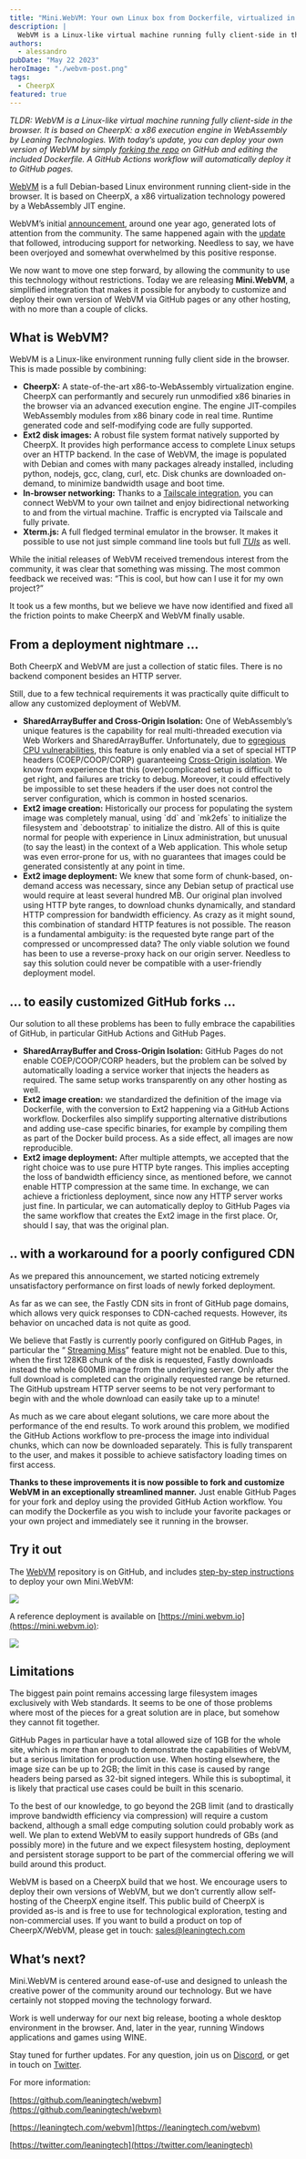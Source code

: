 ```yaml
---
title: "Mini.WebVM: Your own Linux box from Dockerfile, virtualized in the browser via WebAssembly"
description: |
  WebVM is a Linux-like virtual machine running fully client-side in the browser. It is based on CheerpX: a x86 execution engine in WebAssembly by Leaning Technologies. With today’s update, you can deploy your own version of WebVM by simply forking the repository on GitHub and editing the included Dockerfile. A GitHub Actions workflow will automatically deploy it to GitHub pages.
authors:
  - alessandro
pubDate: "May 22 2023"
heroImage: "./webvm-post.png"
tags:
  - CheerpX
featured: true
---
```


_TLDR: WebVM is a Linux-like virtual machine running fully client-side in the browser. It is based on CheerpX: a x86 execution engine in WebAssembly by Leaning Technologies. With today’s update, you can deploy your own version of WebVM by simply_ [_forking the repo_](https://github.com/leaningtech/webvm) _on GitHub and editing the included Dockerfile. A GitHub Actions workflow will automatically deploy it to GitHub pages._

[WebVM](https://github.com/leaningtech/webvm) is a full Debian-based Linux environment running client-side in the browser. It is based on CheerpX, a x86 virtualization technology powered by a WebAssembly JIT engine.

WebVM’s initial [announcement](https://leaningtech.com/webvm-server-less-x86-virtual-machines-in-the-browser/), around one year ago, generated lots of attention from the community. The same happened again with the [update](https://leaningtech.com/webvm-virtual-machine-with-networking-via-tailscale/) that followed, introducing support for networking. Needless to say, we have been overjoyed and somewhat overwhelmed by this positive response.

We now want to move one step forward, by allowing the community to use this technology without restrictions. Today we are releasing **Mini.WebVM**, a simplified integration that makes it possible for anybody to customize and deploy their own version of WebVM via GitHub pages or any other hosting, with no more than a couple of clicks.

## What is WebVM?

WebVM is a Linux-like environment running fully client side in the browser. This is made possible by combining:

- **CheerpX:** A state-of-the-art x86-to-WebAssembly virtualization engine. CheerpX can performantly and securely run unmodified x86 binaries in the browser via an advanced execution engine. The engine JIT-compiles WebAssembly modules from x86 binary code in real time. Runtime generated code and self-modifying code are fully supported.
- **Ext2 disk images:** A robust file system format natively supported by CheerpX. It provides high performance access to complete Linux setups over an HTTP backend. In the case of WebVM, the image is populated with Debian and comes with many packages already installed, including python, nodejs, gcc, clang, curl, etc. Disk chunks are downloaded on-demand, to minimize bandwidth usage and boot time.
- **In-browser networking:** Thanks to a [Tailscale integration](https://leaningtech.com/webvm-virtual-machine-with-networking-via-tailscale/), you can connect WebVM to your own tailnet and enjoy bidirectional networking to and from the virtual machine. Traffic is encrypted via Tailscale and fully private.
- **Xterm.js:** A full fledged terminal emulator in the browser. It makes it possible to use not just simple command line tools but full [_TUIs_](https://en.wikipedia.org/wiki/Text-based_user_interface) as well.

While the initial releases of WebVM received tremendous interest from the community, it was clear that something was missing. The most common feedback we received was: “This is cool, but how can I use it for my own project?”

It took us a few months, but we believe we have now identified and fixed all the friction points to make CheerpX and WebVM finally usable.

## From a deployment nightmare …

Both CheerpX and WebVM are just a collection of static files. There is no backend component besides an HTTP server.

Still, due to a few technical requirements it was practically quite difficult to allow any customized deployment of WebVM.

- **SharedArrayBuffer and Cross-Origin Isolation:** One of WebAssembly’s unique features is the capability for real multi-threaded execution via Web Workers and SharedArrayBuffer. Unfortunately, due to [egregious CPU vulnerabilities](<https://en.wikipedia.org/wiki/Spectre_(security_vulnerability)>), this feature is only enabled via a set of special HTTP headers (COEP/COOP/CORP) guaranteeing [Cross-Origin isolation](https://web.dev/cross-origin-isolation-guide/). We know from experience that this (over)complicated setup is difficult to get right, and failures are tricky to debug. Moreover, it could effectively be impossible to set these headers if the user does not control the server configuration, which is common in hosted scenarios.
- **Ext2 image creation:** Historically our process for populating the system image was completely manual, using \`dd\` and \`mk2efs\` to initialize the filesystem and \`debootstrap\` to initialize the distro. All of this is quite normal for people with experience in Linux administration, but unusual (to say the least) in the context of a Web application. This whole setup was even error-prone for us, with no guarantees that images could be generated consistently at any point in time.
- **Ext2 image deployment:** We knew that some form of chunk-based, on-demand access was necessary, since any Debian setup of practical use would require at least several hundred MB. Our original plan involved using HTTP byte ranges, to download chunks dynamically, and standard HTTP compression for bandwidth efficiency. As crazy as it might sound, this combination of standard HTTP features is not possible. The reason is a fundamental ambiguity: is the requested byte range part of the compressed or uncompressed data? The only viable solution we found has been to use a reverse-proxy hack on our origin server. Needless to say this solution could never be compatible with a user-friendly deployment model.

## … to easily customized GitHub forks …

Our solution to all these problems has been to fully embrace the capabilities of GitHub, in particular GitHub Actions and GitHub Pages.

- **SharedArrayBuffer and Cross-Origin Isolation:** GitHub Pages do not enable COEP/COOP/CORP headers, but the problem can be solved by automatically loading a service worker that injects the headers as required. The same setup works transparently on any other hosting as well.
- **Ext2 image creation:** we standardized the definition of the image via Dockerfile, with the conversion to Ext2 happening via a GitHub Actions workflow. Dockerfiles also simplify supporting alternative distributions and adding use-case specific binaries, for example by compiling them as part of the Docker build process. As a side effect, all images are now reproducible.
- **Ext2 image deployment:** After multiple attempts, we accepted that the right choice was to use pure HTTP byte ranges. This implies accepting the loss of bandwidth efficiency since, as mentioned before, we cannot enable HTTP compression at the same time. In exchange, we can achieve a frictionless deployment, since now any HTTP server works just fine. In particular, we can automatically deploy to GitHub Pages via the same workflow that creates the Ext2 image in the first place. Or, should I say, that was the original plan.

## .. with a workaround for a poorly configured CDN

As we prepared this announcement, we started noticing extremely unsatisfactory performance on first loads of newly forked deployment.

As far as we can see, the Fastly CDN sits in front of GitHub page domains, which allows very quick responses to CDN-cached requests. However, its behavior on uncached data is not quite as good.

We believe that Fastly is currently poorly configured on GitHub Pages, in particular the “ [Streaming Miss](https://docs.fastly.com/en/guides/streaming-miss)” feature might not be enabled. Due to this, when the first 128KB chunk of the disk is requested, Fastly downloads instead the whole 600MB image from the underlying server. Only after the full download is completed can the originally requested range be returned. The GitHub upstream HTTP server seems to be not very performant to begin with and the whole download can easily take up to a minute!

As much as we care about elegant solutions, we care more about the performance of the end results. To work around this problem, we modified the GitHub Actions workflow to pre-process the image into individual chunks, which can now be downloaded separately. This is fully transparent to the user, and makes it possible to achieve satisfactory loading times on first access.

**Thanks to these improvements it is now possible to fork and customize WebVM in an exceptionally streamlined manner.** Just enable GitHub Pages for your fork and deploy using the provided GitHub Action workflow. You can modify the Dockerfile as you wish to include your favorite packages or your own project and immediately see it running in the browser.

## Try it out

The [WebVM](https://github.com/leaningtech/webvm) repository is on GitHub, and includes [step-by-step instructions](https://github.com/leaningtech/webvm#fork-deploy-customize) to deploy your own Mini.WebVM:

![](https://leaningtech.com/wp-content/uploads/2023/05/fork_deploy_instructions.gif)

A reference deployment is available on [https://mini.webvm.io](https://mini.webvm.io):

![](https://leaningtech.com/wp-content/uploads/2023/05/welcome_to_WebVM_slim.png.webp)

## Limitations

The biggest pain point remains accessing large filesystem images exclusively with Web standards. It seems to be one of those problems where most of the pieces for a great solution are in place, but somehow they cannot fit together.

GitHub Pages in particular have a total allowed size of 1GB for the whole site, which is more than enough to demonstrate the capabilities of WebVM, but a serious limitation for production use. When hosting elsewhere, the image size can be up to 2GB; the limit in this case is caused by range headers being parsed as 32-bit signed integers. While this is suboptimal, it is likely that practical use cases could be built in this scenario.

To the best of our knowledge, to go beyond the 2GB limit (and to drastically improve bandwidth efficiency via compression) will require a custom backend, although a small edge computing solution could probably work as well. We plan to extend WebVM to easily support hundreds of GBs (and possibly more) in the future and we expect filesystem hosting, deployment and persistent storage support to be part of the commercial offering we will build around this product.

WebVM is based on a CheerpX build that we host. We encourage users to deploy their own versions of WebVM, but we don’t currently allow self-hosting of the CheerpX engine itself. This public build of CheerpX is provided as-is and is free to use for technological exploration, testing and non-commercial uses. If you want to build a product on top of CheerpX/WebVM, please get in touch: [sales@leaningtech.com](mailto:sales@leaningtech.com)

## What’s next?

Mini.WebVM is centered around ease-of-use and designed to unleash the creative power of the community around our technology. But we have certainly not stopped moving the technology forward.

Work is well underway for our next big release, booting a whole desktop environment in the browser. And, later in the year, running Windows applications and games using WINE.

Stay tuned for further updates. For any question, join us on [Discord](https://discord.gg/yTNZgySKGa), or get in touch on [Twitter](https://twitter.com/alexpignotti).

For more information:

[https://github.com/leaningtech/webvm](https://github.com/leaningtech/webvm)

[https://leaningtech.com/webvm](https://leaningtech.com/webvm)

[https://twitter.com/leaningtech](https://twitter.com/leaningtech)
